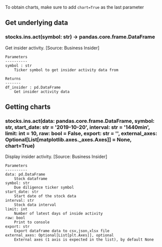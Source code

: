 To obtain charts, make sure to add `chart=True` as the last parameter

## Get underlying data 
### stocks.ins.act(symbol: str) -> pandas.core.frame.DataFrame

Get insider activity. [Source: Business Insider]

    Parameters
    ----------
    symbol : str
        Ticker symbol to get insider activity data from

    Returns
    -------
    df_insider : pd.DataFrame
        Get insider activity data

## Getting charts 
### stocks.ins.act(data: pandas.core.frame.DataFrame, symbol: str, start_date: str = '2019-10-20', interval: str = '1440min', limit: int = 10, raw: bool = False, export: str = '', external_axes: Optional[List[matplotlib.axes._axes.Axes]] = None, chart=True)

Display insider activity. [Source: Business Insider]

    Parameters
    ----------
    data: pd.DataFrame
        Stock dataframe
    symbol: str
        Due diligence ticker symbol
    start_date: str
        Start date of the stock data
    interval: str
        Stock data interval
    limit: int
        Number of latest days of inside activity
    raw: bool
        Print to console
    export: str
        Export dataframe data to csv,json,xlsx file
    external_axes: Optional[List[plt.Axes]], optional
        External axes (1 axis is expected in the list), by default None
